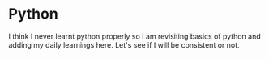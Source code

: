 # Python

I think I never learnt python properly so I am revisiting basics of python and adding my daily learnings here. Let's see if I will be consistent or not.

